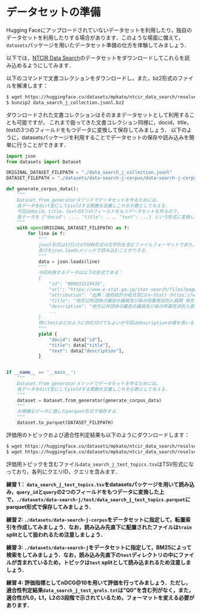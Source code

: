 # データセットの準備

Hugging Faceにアップロードされていないデータセットを利用したり，独自のデータセットを利用したりする場合があります．このような場面に備えて，`datasets`パッケージを用いたデータセット準備の仕方を体験してみましょう．

以下では，[NTCIR Data Search](https://ntcir.datasearch.jp/data_search_1/)のデータセットをダウンロードしてこれらを読み込めるようにしてみます．

以下のコマンドで文書コレクションをダウンロードし，また，bz2形式のファイルを解凍します：
```bash
$ wget https://huggingface.co/datasets/mpkato/ntcir_data_search/resolve/main/data_search_j_collection.jsonl.bz2
$ bunzip2 data_search_j_collection.jsonl.bz2
```

ダウンロードされた文書コレクションはそのままデータセットとして利用することも可能ですが，
これまで扱ってきた文書コレクション同様に，docid，title，textの3つのフィールドをもつデータに変換して保存してみましょう．
以下のように，datasetsパッケージを利用することでデータセットの保存や読み込みを簡単に行うことができます．

```python
import json
from datasets import Dataset

ORIGINAL_DATASET_FILEPATH = "./data_search_j_collection.jsonl"
DATASET_FILEPATH = "./datasets/data-search-j-corpus/data-search-j-corpus.parquet"

def generate_corpus_data():
    """
    Dataset.from_generatorメソッドでデータセットを作るためには，
    各データをdict型にしてyieldする関数を定義しこれを引数として与える．
    今回はdocid，title，textの3つのフィールドをもつデータセットを作るので，
    各データを {"docid": ..., "title": ..., "text": ...} という形式に変換しyieldする．
    """
    with open(ORIGINAL_DATASET_FILEPATH) as f:
        for line in f:
            """
            jsonl形式は1行1行がJSON形式の文字列を含むファイルフォーマットであり，
            各行をjson.loadsメソッドで読み込むことができる．
            """
            data = json.loads(line)
            """
            今回利用するデータは以下の形式である：
            {
                "id": "000031519435",
                "url": "https://www.e-stat.go.jp/stat-search/files?page=1&toukei=00200231&result_page=1&layout=dataset&stat_infid=000031519435",
                "attribution": "出典：政府統計の総合窓口(e-Stat)（https://www.e-stat.go.jp/）",
                "title": "地方公共団体の議会の議員及び長の所属党派別人員調 地方公共団体の議会の議員及び長の所属党派別人員調等（H20.12.31現在） 選挙執行件数 | ファイルから探す | 統計データを探す | 政府統計の総合窓口",
                "description": "地方公共団体の議会の議員及び長の所属党派別人員調 / 地方公共団体の議会の議員及び長の所属党派別人員調等（H20.12.31現在）",
                ...
            }
            特にtextはどのように対応付けてもよいが今回はdescriptionの値を用いる．
            """
            yield {
                "docid": data["id"],
                "title": data["title"],
                "text": data["description"],
            }


if __name__ == '__main__':
    """
    Dataset.from_generatorメソッドでデータセットを作るためには，
    各データをdict型にしてyieldする関数を定義しこれを引数として与える．
    """
    dataset = Dataset.from_generator(generate_corpus_data)
    """
    大規模なデータに適したparquet形式で保存する．
    """
    dataset.to_parquet(DATASET_FILEPATH)

```

評価用のトピックおよび適合性判定結果も以下のようにダウンロードします：
```bash
$ wget https://huggingface.co/datasets/mpkato/ntcir_data_search/resolve/main/data_search_j_test_topics.tsv
$ wget https://huggingface.co/datasets/mpkato/ntcir_data_search/resolve/main/data_search_j_test_qrels.txt
```

評価用トピックを含むファイル`data_search_j_test_topics.tsv`はTSV形式になっており，各列にクエリID，クエリを含みます．

**練習 1： `data_search_j_test_topics.tsv`をdatasetsパッケージを用いて読み込み，`query_id`と`query`の2つのフィールドをもつデータに変換した上で，`./datasets/data-search-j/test/data_search_j_test_topics.parquet`にparquet形式で保存してみましょう．**

**練習 2: `./datasets/data-search-j-corpus`をデータセットに指定して，転置索引を作成してみましょう．なお，読み込み先直下に配置されたファイルは`train` splitとして扱われるため注意しましょう．**

**練習 3: `./datasets/data-search-j`をデータセットに指定して，BM25によって検索をしてみましょう．なお，読み込み先直下の`test`ディレクトリの中にファイルが含まれているため，トピックは`test` splitとして読み込まれるため注意しましょう．**

**練習 4: 評価指標としてnDCG@10を用いて評価を行ってみましょう．ただし，適合性判定結果`data_search_j_test_qrels.txt`は"Q0"を含む列がなく，また，適合性がL0，L1，L2の3段階で示されているため，フォーマットを変える必要があります．**

